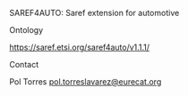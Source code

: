 SAREF4AUTO: Saref extension for automotive

Ontology

https://saref.etsi.org/saref4auto/v1.1.1/

Contact

Pol Torres pol.torreslavarez@eurecat.org
